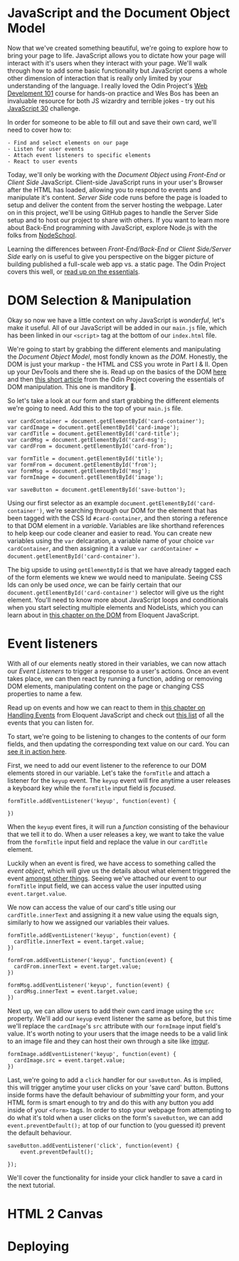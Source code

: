# JavaScript and the Document Object Model

Now that we've created something beautiful, we're going to explore how to bring your page to life. JavaScript allows you to dictate how your page will interact with it's users when they interact with your page. We'll walk through how to add some basic functionality but JavaScript opens a whole other dimension of interaction that is really only limited by your understanding of the language. I really loved the Odin Project's [Web Develpment 101](https://www.theodinproject.com/courses/web-development-101) course for hands-on practice and Wes Bos has been an invaluable resource for both JS wizardry and terrible jokes - try out his [JavaScript 30](https://javascript30.com/) challenge.

In order for someone to be able to fill out and save their own card, we'll need to cover how to:

	- Find and select elements on our page 
	- Listen for user events
	- Attach event listeners to specific elements
	- React to user events

Today, we'll only be working with the *Document Object* using *Front-End* or *Client Side* JavaScript. Client-side JavaScript runs in your user's Browser after the HTML has loaded, allowing you to respond to events and manipulate it's content. *Server Side* code runs before the page is loaded to setup and deliver the content from the server hosting the webpage. Later on in this project, we'll be using GitHub pages to handle the Server Side setup and to host our project to share with others. If you want to learn more about Back-End programming with JavaScript, explore Node.js with the folks from [NodeSchool](https://nodeschool.io/).

Learning the differences between *Front-End/Back-End* or *Client Side/Server Side* early on is useful to give you perspective on the bigger picture of building published a full-scale web app vs. a static page. The Odin Project covers this well, or [read up on the essentials](http://blog.teamtreehouse.com/i-dont-speak-your-language-frontend-vs-backend).


# DOM Selection & Manipulation

Okay so now we have a little context on why JavaScript is *wonderful*, let's make it useful. All of our JavaScript will be added in our `main.js` file, which has been linked in our `<script>` tag at the bottom of our `index.html` file.

We're going to start by grabbing the different elements and manipulating the *Document Object Model*, most fondly known as *the DOM*. Honestly, the DOM is just your markup - the HTML and CSS you wrote in Part I & II. Open up your DevTools and there she is. Read up on the basics of the DOM [here](https://css-tricks.com/dom/) and then [this short article](https://www.theodinproject.com/courses/web-development-101/lessons/dom-manipulation) from the Odin Project covering the essentials of DOM manipulation. This one is manditory 🚧.

So let's take a look at our form and start grabbing the different elements we're going to need. Add this to the top of your `main.js` file.

````
var cardContainer = document.getElementById('card-container');
var cardImage = document.getElementById('card-image');
var cardTitle = document.getElementById('card-title');
var cardMsg = document.getElementById('card-msg');
var cardFrom = document.getElementById('card-from');

var formTitle = document.getElementById('title');
var formFrom = document.getElementById('from');
var formMsg = document.getElementById('msg');
var formImage = document.getElementById('image');

var saveButton = document.getElementById('save-button');
````

Using our first selector as an example `document.getElementById('card-container')`, we're searching through our DOM for the element that has been tagged with the CSS Id `#card-container`, and then storing a reference to that DOM element in a *variable*. Variables are like shorthand references to help keep our code cleaner and easier to read. You can create new variables using the `var` delcaration, a variable name of your choice `var cardContainer`, and then assigning it a value `var cardContainer = document.getElementById('card-container')`.

The big upside to using `getElementById` is that we have already tagged each of the form elements we knew we would need to manipulate. Seeing CSS Ids can only be used *once*, we can be fairly certain that our `document.getElementById('card-container')` selector will give us the right element. You'll need to know more about JavaScript loops and conditionals when you start selecting multiple elements and NodeLists, which you can learn about in [this chapter on the DOM](https://eloquentjavascript.net/13_dom.html) from Eloquent JavaScript.


# Event listeners

With all of our elements neatly stored in their variables, we can now attach our *Event Listeners* to trigger a response to a user's actions. Once an event takes place, we can then react by running a function, adding or removing DOM elements, manipulating content on the page or changing CSS properties to name a few. 

Read up on events and how we can react to them in [this chapter on Handling Events](https://eloquentjavascript.net/14_event.html) from Eloquent JavaScript and check out [this list](https://developer.mozilla.org/ru/docs/Web/Events) of all the events that you can listen for.

To start, we're going to be listening to changes to the contents of our form fields, and then updating the corresponding text value on our card. You can [see it in action here](https://drhaliburton.github.io/card-generator/). 

First, we need to add our event listener to the reference to our DOM elements stored in our variable. Let's take the `formTitle` and attach a listener for the `keyup` event. The `keyup` event will fire anytime a user releases a keyboard key while the `formTitle` input field is *focused*.

````
formTitle.addEventListener('keyup', function(event) {

})
````

When the `keyup` event fires, it will run a *function* consisting of the behaviour that we tell it to do. When a user releases a key, we want to take the value from the `formTitle` input field and replace the value in our `cardTitle` element.

Luckily when an event is fired, we have access to something called the *event object*, which will give us the details about what element triggered the event [amongst other things](https://javascript.info/introduction-browser-events#event-object). Seeing we've attached our event to our `formTitle` input field, we can access value the user inputted using `event.target.value`.

We now can access the value of our card's title using our `cardTitle.innerText` and assigning it a new value using the equals sign, similarly to how we assigned our variables their values. 


````
formTitle.addEventListener('keyup', function(event) {
  cardTitle.innerText = event.target.value;
})

formFrom.addEventListener('keyup', function(event) {
  cardFrom.innerText = event.target.value;
})

formMsg.addEventListener('keyup', function(event) {
  cardMsg.innerText = event.target.value;
})

````

Next up, we can allow users to add their own card image using the `src` property. We'll add our `keyup` event listener the same as before, but this time we'll replace the `cardImage`'s `src` attribute with our `formImage` input field's value. It's worth noting to your users that the image needs to be a valid link to an image file and they can host their own through a site like [imgur](https://imgur.com/).

````
formImage.addEventListener('keyup', function(event) {
  cardImage.src = event.target.value;
})
````

Last, we're going to add a `click` handler for our `saveButton`. As is implied, this will trigger anytime your user clicks on your 'save card' button. Buttons inside forms have the default behaviour of *submitting* your form, and your HTML form is smart enough to try and do this with any button you add inside of your `<form>` tags. In order to stop your webpage from attempting to do what it's told when a user clicks on the form's `saveButton`, we can add `event.preventDefault();` at top of our function to (you guessed it) prevent the default behaviour.

````
saveButton.addEventListener('click', function(event) {
	event.preventDefault();

});

````

We'll cover the functionality for inside your click handler to save a card in the next tutorial.

# HTML 2 Canvas




# Deploying




